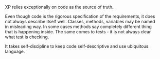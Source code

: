 XP relies exceptionally on code as the source of truth.

Even though code is the rigorous specification of the requirements, it does not always describe itself well. Classes, methods, variables may be named in misleading way. In some cases methods say completely different thing that is happening inside. The same comes to tests - it is not always clear what test is checking.

It takes self-discipline to keep code self-descriptive and use ubiquitous language.
